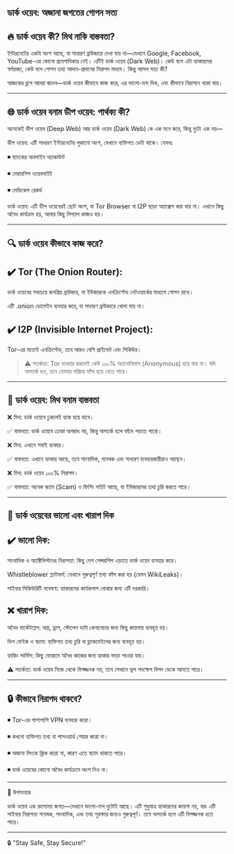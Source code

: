 ## ডার্ক ওয়েব: অজানা জগতের গোপন সত্য

## 🔥 ডার্ক ওয়েব কী? মিথ নাকি বাস্তবতা?

ইন্টারনেটের একটা অংশ আছে, যা সাধারণ ব্রাউজারে দেখা যায় না—যেখানে Google, Facebook, YouTube-এর কোনো প্রবেশাধিকার নেই। এটিই ডার্ক ওয়েব (Dark Web)। কেউ বলে এটা হ্যাকারদের স্বর্গরাজ্য, কেউ বলে গোপন তথ্য আদান-প্রদানের নিরাপদ মাধ্যম। কিন্তু আসল সত্য কী?

আজকের ব্লগে আমরা জানব—ডার্ক ওয়েব কীভাবে কাজ করে, এর ভালো-মন্দ দিক, এবং কীভাবে নিরাপদে থাকা যায়।


---

## 🌐 ডার্ক ওয়েব বনাম ডীপ ওয়েব: পার্থক্য কী?

অনেকেই ডীপ ওয়েব (Deep Web) আর ডার্ক ওয়েব (Dark Web) কে এক মনে করে, কিন্তু দুটো এক নয়—

ডীপ ওয়েব: এটি সাধারণ ইন্টারনেটের লুকানো অংশ, যেখানে ব্যক্তিগত ডেটা থাকে। যেমনঃ

◾ ব্যাংকের অনলাইন অ্যাকাউন্ট

◾ মেম্বারশিপ ওয়েবসাইট

◾ মেডিকেল রেকর্ড

ডার্ক ওয়েব: এটি ডীপ ওয়েবেরই ছোট অংশ, যা Tor Browser বা I2P ছাড়া অ্যাক্সেস করা যায় না। এখানে কিছু অবৈধ কার্যক্রম হয়, আবার কিছু লিগ্যাল কাজও হয়।



---

## 🔍 ডার্ক ওয়েব কীভাবে কাজ করে?

## ✔️ Tor (The Onion Router):

ডার্ক ওয়েবের সবচেয়ে জনপ্রিয় ব্রাউজার, যা ইউজারকে এনক্রিপ্টেড নেটওয়ার্কের মাধ্যমে গোপন রাখে।

এটি .onion ডোমেইন ব্যবহার করে, যা সাধারণ ব্রাউজারে খোলা যায় না।


## ✔️ I2P (Invisible Internet Project):

Tor-এর মতোই এনক্রিপ্টেড, তবে আরও বেশি প্রাইভেট এবং সিকিউর।


> ⚠️ সতর্কতা: Tor ব্যবহার করলেই কেউ ১০০% অ্যানোনিমাস (Anonymous) হয়ে যায় না। যদি অসতর্ক হও, তবে তোমার পরিচয় ফাঁস হয়ে যেতে পারে।




---

## 🦝 ডার্ক ওয়েব: মিথ বনাম বাস্তবতা

❌ মিথ: ডার্ক ওয়েবে ঢুকলেই হ্যাক হয়ে যাবে।

✅ বাস্তবতা: ডার্ক ওয়েবে ঢোকা অপরাধ নয়, কিন্তু অসতর্ক হলে ফাঁদে পড়তে পারো।

❌ মিথ: এখানে সবাই হ্যাকার।

✅ বাস্তবতা: এখানে হ্যাকার আছে, তবে সাংবাদিক, গবেষক এবং সাধারণ ব্যবহারকারীরাও আছেন।

❌ মিথ: ডার্ক ওয়েব ১০০% নিরাপদ।

✅ বাস্তবতা: অনেক স্ক্যাম (Scam) ও ফিশিং সাইট আছে, যা ইউজারদের তথ্য চুরি করতে পারে।


---

## 🛑 ডার্ক ওয়েবের ভালো এবং খারাপ দিক

## ✔️ ভালো দিক:

সাংবাদিক ও অ্যাক্টিভিস্টদের নিরাপত্তা: কিছু দেশ সেন্সরশিপ এড়াতে ডার্ক ওয়েব ব্যবহার করে।

Whistleblower প্ল্যাটফর্ম: যেখানে গুরুত্বপূর্ণ তথ্য ফাঁস করা হয় (যেমন WikiLeaks)।

সাইবার সিকিউরিটি গবেষণা: হ্যাকারদের কার্যকলাপ বোঝার জন্য এটি দরকারি।


## ❌ খারাপ দিক:

অবৈধ মার্কেটপ্লেস: অস্ত্র, ড্রাগ, স্টোলেন ডাটা কেনাবেচার জন্য কিছু জায়গায় ব্যবহৃত হয়।

ডিপ ফেইক ও স্ক্যাম: ব্যক্তিগত তথ্য চুরি বা ব্ল্যাকমেইলের জন্য ব্যবহৃত হয়।

হ্যাকিং সার্ভিস: কিছু ফোরামে অবৈধ কাজের জন্য হ্যাকার ভাড়া পাওয়া যায়।


⚠️ সতর্কতা: ডার্ক ওয়েব নিজে থেকে বিপজ্জনক নয়, তবে সেখানে ভুল পদক্ষেপ বিপদ ডেকে আনতে পারে।




---

## 🔒 কীভাবে নিরাপদ থাকবে?

◾ Tor-এর পাশাপাশি VPN ব্যবহার করো।

◾ কখনো ব্যক্তিগত তথ্য বা পাসওয়ার্ড শেয়ার করো না।

◾ অজানা লিংকে ক্লিক করো না, কারণ এতে স্ক্যাম থাকতে পারে।

◾ ডার্ক ওয়েবের কোনো অবৈধ কার্যক্রমে অংশ নিও না।


---

🚀 উপসংহার

ডার্ক ওয়েব এক রহস্যময় জগত—যেখানে ভালো-মন্দ দুটোই আছে। এটি শুধুমাত্র হ্যাকারদের জায়গা নয়, বরং এটি সাইবার নিরাপত্তা গবেষক, সাংবাদিক, এবং তথ্য সুরক্ষার জন্যও গুরুত্বপূর্ণ। তবে অসতর্ক হলে এটি বিপজ্জনক হতে পারে।


---


🔒 "Stay Safe, Stay Secure!"

   
